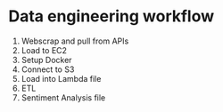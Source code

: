 # Data engineering workflow

1. Webscrap and pull from APIs
2. Load to EC2
3. Setup Docker
4. Connect to S3
5. Load into Lambda file
6. ETL
7. Sentiment Analysis file
